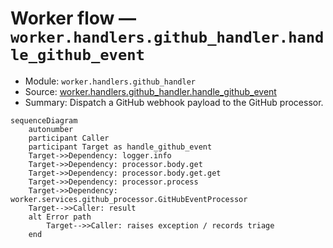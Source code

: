 # Worker flow — `worker.handlers.github_handler.handle_github_event`

- Module: `worker.handlers.github_handler`
- Source: [worker.handlers.github_handler.handle_github_event](../Src/backend/worker/handlers/github_handler.py#L13)
- Summary: Dispatch a GitHub webhook payload to the GitHub processor.

```mermaid
sequenceDiagram
    autonumber
    participant Caller
    participant Target as handle_github_event
    Target->>Dependency: logger.info
    Target->>Dependency: processor.body.get
    Target->>Dependency: processor.body.get.get
    Target->>Dependency: processor.process
    Target->>Dependency: worker.services.github_processor.GitHubEventProcessor
    Target-->>Caller: result
    alt Error path
        Target-->>Caller: raises exception / records triage
    end
```